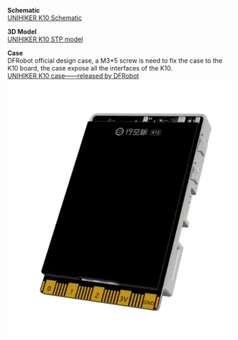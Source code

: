 **Schematic**<br/>
[UNIHIKER K10 Schematic](img/hardwarereference_onboard/UNIHIKERk10Sch.PDF) 

**3D Model**<br/>
[UNIHIKER K10 STP model](https://dfimg.dfrobot.com/62b2fb5caa613609f271523c/wiki/0e1a9576dddf1e4a435683e2633d21cb.zip) 

**Case**<br/>
DFRobot official design case, a M3*5 screw is need to fix the case to the K10 board, the case expose all the interfaces of the K10.<br/>
[UNIHIKER K10 case——released by DFRobot](https://dfimg.dfrobot.com/62b2fb5caa613609f271523c/wiki/dd231e44c83eacf7ad601ce01b386718.zip) 
![image.png](img/hardwarereference_onboard/onboard3.png) 